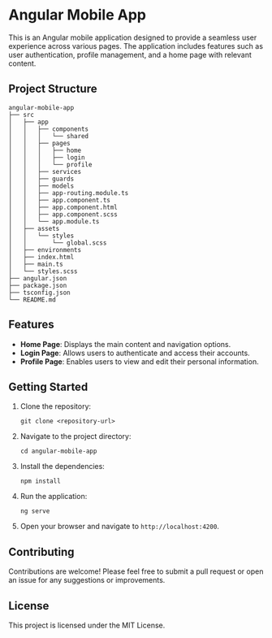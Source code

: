 # Angular Mobile App

This is an Angular mobile application designed to provide a seamless user experience across various pages. The application includes features such as user authentication, profile management, and a home page with relevant content.

## Project Structure

```
angular-mobile-app
├── src
│   ├── app
│   │   ├── components
│   │   │   └── shared
│   │   ├── pages
│   │   │   ├── home
│   │   │   ├── login
│   │   │   └── profile
│   │   ├── services
│   │   ├── guards
│   │   ├── models
│   │   ├── app-routing.module.ts
│   │   ├── app.component.ts
│   │   ├── app.component.html
│   │   ├── app.component.scss
│   │   └── app.module.ts
│   ├── assets
│   │   └── styles
│   │       └── global.scss
│   ├── environments
│   ├── index.html
│   ├── main.ts
│   └── styles.scss
├── angular.json
├── package.json
├── tsconfig.json
└── README.md
```

## Features

- **Home Page**: Displays the main content and navigation options.
- **Login Page**: Allows users to authenticate and access their accounts.
- **Profile Page**: Enables users to view and edit their personal information.

## Getting Started

1. Clone the repository:
   ```
   git clone <repository-url>
   ```

2. Navigate to the project directory:
   ```
   cd angular-mobile-app
   ```

3. Install the dependencies:
   ```
   npm install
   ```

4. Run the application:
   ```
   ng serve
   ```

5. Open your browser and navigate to `http://localhost:4200`.

## Contributing

Contributions are welcome! Please feel free to submit a pull request or open an issue for any suggestions or improvements.

## License

This project is licensed under the MIT License.